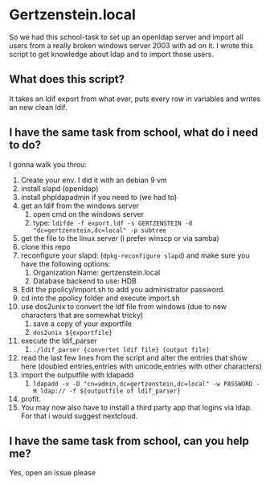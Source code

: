 # Gertzenstein.local

So we had this school-task to set up an openldap server and import all users from a really broken windows server 2003 with ad on it.
I wrote this script to get knowledge about ldap and to import those users.

## What does this script?
It takes an ldif export from what ever, puts every row in variables and writes an new clean ldif.

## I have the same task from school, what do i need to do?
I gonna walk you throu:
1. Create your env. I did it with an debian 9 vm
2. install slapd (openldap)
3. install phpldapadmin if you need to (we had to)
4. get an ldif from the windows server
	1. open cmd on the windows server
	2. type: ```ldifde -f export.ldf -s GERTZENSTEIN -d "dc=gertzenstein,dc=local" -p subtree```
5. get the file to the linux server (i prefer winscp or via samba)
6. clone this repo
7. reconfigure your slapd: (```dpkg-reconfigure slapd```) and make sure you have the following options:
	1. Organization Name: gertzenstein.local
	2. Database backend to use: HDB
8. Edit the ppolicy/import.sh to add you administrator password.
9. cd into the ppolicy folder and execute import.sh
10. use dos2unix to convert the ldf file from windows (due to new characters that are somewhat tricky)
	1. save a copy of your exportfile
	2. ```dos2unix ${exportfile}``` 
11. execute the ldif_parser 
	1. ```./ldif_parser {convertet ldif file} {output file}```
12. read the last few lines from the script and alter the entries that show here (doubled entries,entries with unicode,entries with other characters)
13. import the outputfile with ldapadd
	1. ```ldapadd -x -D "cn=admin,dc=gertzenstein,dc=local" -w PASSWORD -H ldap:// -f ${outputfile of ldif_parser}```
14. profit.
15. You may now also have to install a third party app that logins via ldap. For that i would suggest nextcloud.

## I have the same task from school, can you help me?
Yes, open an issue please



